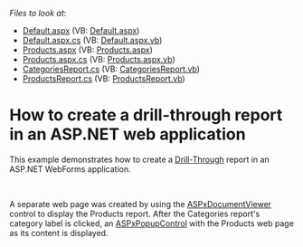 <!-- default file list -->
*Files to look at*:

* [Default.aspx](./CS/E5039/Default.aspx) (VB: [Default.aspx](./VB/E5039/Default.aspx))
* [Default.aspx.cs](./CS/E5039/Default.aspx.cs) (VB: [Default.aspx.vb](./VB/E5039/Default.aspx.vb))
* [Products.aspx](./CS/E5039/Products.aspx) (VB: [Products.aspx](./VB/E5039/Products.aspx))
* [Products.aspx.cs](./CS/E5039/Products.aspx.cs) (VB: [Products.aspx.vb](./VB/E5039/Products.aspx.vb))
* [CategoriesReport.cs](./CS/E5039/Reports/CategoriesReport.cs) (VB: [CategoriesReport.vb](./VB/E5039/Reports/CategoriesReport.vb))
* [ProductsReport.cs](./CS/E5039/Reports/ProductsReport.cs) (VB: [ProductsReport.vb](./VB/E5039/Reports/ProductsReport.vb))
<!-- default file list end -->
# How to create a drill-through report in an ASP.NET web application


<p>This example demonstrates how to create a <a href="http://documentation.devexpress.com/#XtraReports/CustomDocument7058"><u>Drill-Through</u></a> report in an ASP.NET WebForms application.</p><br />
<p>A separate web page was created by using the <a href="http://documentation.devexpress.com/#XtraReports/clsDevExpressXtraReportsWebASPxDocumentViewertopic"><u>ASPxDocumentViewer</u></a> control to display the Products report. After the Categories report's category label is clicked, an <a href="http://documentation.devexpress.com/#AspNet/clsDevExpressWebASPxPopupControlASPxPopupControltopic"><u>ASPxPopupControl</u></a> with the Products web page as its content is displayed.</p>

<br/>


